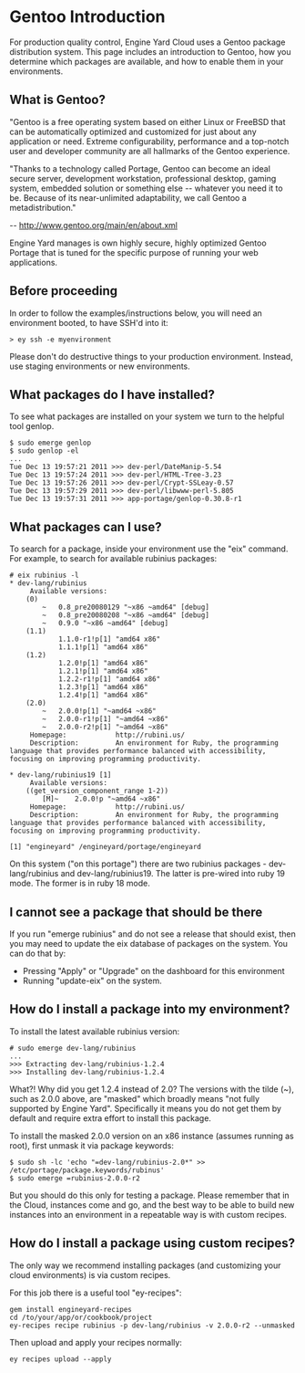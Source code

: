 # Gentoo Introduction

For production quality control, Engine Yard Cloud uses a Gentoo package distribution system. This page includes an introduction to Gentoo, how you determine which packages are available, and how to enable them in your environments.

## What is Gentoo?

"Gentoo is a free operating system based on either Linux or FreeBSD that can be automatically optimized and customized for just about any application or need. Extreme configurability, performance and a top-notch user and developer community are all hallmarks of the Gentoo experience.

"Thanks to a technology called Portage, Gentoo can become an ideal secure server, development workstation, professional desktop, gaming system, embedded solution or something else -- whatever you need it to be. Because of its near-unlimited adaptability, we call Gentoo a metadistribution."

-- http://www.gentoo.org/main/en/about.xml

Engine Yard manages is own highly secure, highly optimized Gentoo Portage that is tuned for the specific purpose of running your web applications.

## Before proceeding

In order to follow the examples/instructions below, you will need an environment booted, to have SSH'd into it:

    > ey ssh -e myenvironment
    
Please don't do destructive things to your production environment. Instead, use staging environments or new environments.

## What packages do I have installed?

To see what packages are installed on your system we turn to the helpful tool genlop.

    $ sudo emerge genlop
    $ sudo genlop -el
    ...
    Tue Dec 13 19:57:21 2011 >>> dev-perl/DateManip-5.54
    Tue Dec 13 19:57:24 2011 >>> dev-perl/HTML-Tree-3.23
    Tue Dec 13 19:57:26 2011 >>> dev-perl/Crypt-SSLeay-0.57
    Tue Dec 13 19:57:29 2011 >>> dev-perl/libwww-perl-5.805
    Tue Dec 13 19:57:31 2011 >>> app-portage/genlop-0.30.8-r1

## What packages can I use?

To search for a package, inside your environment use the "eix" command. For example, to search for available rubinius packages:

    # eix rubinius -l
    * dev-lang/rubinius
         Available versions:  
    	(0)
    		~	0.8_pre20080129 "~x86 ~amd64" [debug]
    		~	0.8_pre20080208 "~x86 ~amd64" [debug]
    		~	0.9.0 "~x86 ~amd64" [debug]
    	(1.1)
    			1.1.0-r1!p[1] "amd64 x86"
    			1.1.1!p[1] "amd64 x86"
    	(1.2)
    			1.2.0!p[1] "amd64 x86"
    			1.2.1!p[1] "amd64 x86"
    			1.2.2-r1!p[1] "amd64 x86"
    			1.2.3!p[1] "amd64 x86"
    			1.2.4!p[1] "amd64 x86"
    	(2.0)
    		~	2.0.0!p[1] "~amd64 ~x86"
    		~	2.0.0-r1!p[1] "~amd64 ~x86"
    		~	2.0.0-r2!p[1] "~amd64 ~x86"
         Homepage:            http://rubini.us/
         Description:         An environment for Ruby, the programming language that provides performance balanced with accessibility, focusing on improving programming productivity.

    * dev-lang/rubinius19 [1]
         Available versions:  
    	((get_version_component_range 1-2))
    		[M]~	2.0.0!p "~amd64 ~x86"
         Homepage:            http://rubini.us/
         Description:         An environment for Ruby, the programming language that provides performance balanced with accessibility, focusing on improving programming productivity.

    [1] "engineyard" /engineyard/portage/engineyard
    
On this system ("on this portage") there are two rubinius packages - dev-lang/rubinius and dev-lang/rubinius19. The latter is pre-wired into ruby 19 mode. The former is in ruby 18 mode.

## I cannot see a package that should be there

If you run "emerge rubinius" and do not see a release that should exist, then you may need to update the eix database of packages on the system. You can do that by:

* Pressing "Apply" or "Upgrade" on the dashboard for this environment
* Running "update-eix" on the system.

## How do I install a package into my environment?

To install the latest available rubinius version:

    # sudo emerge dev-lang/rubinius
    ...
    >>> Extracting dev-lang/rubinius-1.2.4
    >>> Installing dev-lang/rubinius-1.2.4

What?! Why did you get 1.2.4 instead of 2.0? The versions with the tilde (~), such as 2.0.0 above, are "masked" which broadly means "not fully supported by Engine Yard". Specifically it means you do not get them by default and require extra effort to install this package.

To install the masked 2.0.0 version on an x86 instance (assumes running as root), first unmask it via package keywords:

    $ sudo sh -lc 'echo "=dev-lang/rubinius-2.0*" >> /etc/portage/package.keywords/rubinus'
    $ sudo emerge =rubinius-2.0.0-r2

But you should do this only for testing a package. Please remember that in the Cloud, instances come and go, and the best way to be able to build new instances into an environment in a repeatable way is with custom recipes.

## How do I install a package using custom recipes?

The only way we recommend installing packages (and customizing your cloud environments) is via custom recipes.

For this job there is a useful tool "ey-recipes":

    gem install engineyard-recipes
    cd /to/your/app/or/cookbook/project
    ey-recipes recipe rubinius -p dev-lang/rubinius -v 2.0.0-r2 --unmasked

Then upload and apply your recipes normally:

    ey recipes upload --apply
